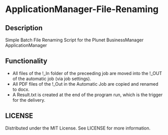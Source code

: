 # ApplicationManager-File-Renaming
## Description
Simple Batch File Renaming Script for the Plunet BusinessManager ApplicationManager

## Functionality
- All files of the !_In folder of the preceeding job are moved into the !_OUT of the automatic job (via job settings).
- All PDF files of the !_Out in the Automatic Job are copied and renamed to docx.
- A Result.txt is created at the end of the program run, which is the trigger for the delivery.

## LICENSE
Distributed under the MIT License. See LICENSE for more information.
